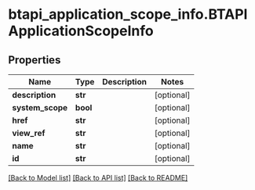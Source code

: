 # btapi_application_scope_info.BTAPIApplicationScopeInfo

## Properties
Name | Type | Description | Notes
------------ | ------------- | ------------- | -------------
**description** | **str** |  | [optional] 
**system_scope** | **bool** |  | [optional] 
**href** | **str** |  | [optional] 
**view_ref** | **str** |  | [optional] 
**name** | **str** |  | [optional] 
**id** | **str** |  | [optional] 

[[Back to Model list]](../README.md#documentation-for-models) [[Back to API list]](../README.md#documentation-for-api-endpoints) [[Back to README]](../README.md)


